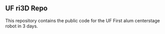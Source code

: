 ## UF ri3D Repo

This repository contains the public code for the UF First alum centerstage robot in 3 days.

